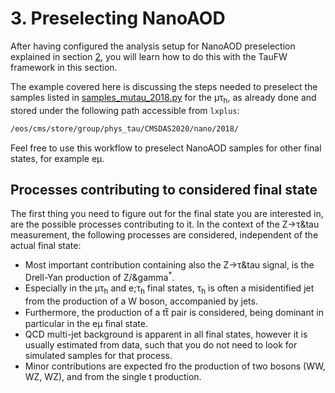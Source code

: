 # 3. Preselecting NanoAOD

After having configured the analysis setup for NanoAOD preselection explained in section [2](configuration.md#configuration-done-once-per-desired-change),
you will learn how to do this with the TauFW framework in this section.

The example covered here is discussing the steps needed to preselect the samples listed in [samples_mutau_2018.py](../../PicoProducer/samples/CMSDAS2020/samples_mutau_2018.py)
for the &mu;&tau;<sub>h</sub>, as already done and stored under the following path accessible from `lxplus`:

```sh
/eos/cms/store/group/phys_tau/CMSDAS2020/nano/2018/
```

Feel free to use this workflow to preselect NanoAOD samples for other final states, for example e&mu;.

## Processes contributing to considered final state

The first thing you need to figure out for the final state you are interested in, are the possible processes contributing to it.
In the context of the Z&rarr;&tau;&tau measurement, the following processes are considered, independent of the actual final state:

+ Most important contribution containing also the Z&rarr;&tau;&tau signal, is the Drell-Yan production of Z/&gamma<sup>&ast;</sup>.
+ Especially in the &mu;&tau;<sub>h</sub> and e;&tau;<sub>h</sub> final states, &tau;<sub>h</sub> is often a misidentified jet from the production of a W boson, accompanied by jets.
+ Furthermore, the production of a tt&#773; pair is considered, being dominant in particular in the e&mu; final state.
+ QCD multi-jet background is apparent in all final states, however it is usually estimated from data, such that you do not need to look for simulated samples for that process.
+ Minor contributions are expected fro the production of two bosons (WW, WZ, WZ), and from the single t production.
